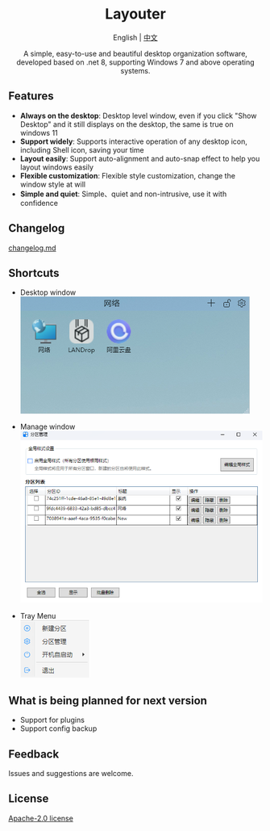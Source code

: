 ﻿<div align="center">

<h1>Layouter</h1>
<p align="center">English | <a href="./readme_cn.md">中文</a> </p>

<p>A simple, easy-to-use and beautiful desktop organization software, developed based on .net 8, supporting Windows 7 and above operating systems.</p>

</div>

## Features

- **Always on the desktop**: Desktop level window, even if you click "Show Desktop" and it still displays on the desktop, the same is true on windows 11
- **Support widely**: Supports interactive operation of any desktop icon, including Shell icon, saving your time
- **Layout easily**: Support auto-alignment and auto-snap effect to help you layout windows easily
- **Flexible customization**: Flexible style customization, change the window style at will
- **Simple and quiet**: Simple、quiet and non-intrusive, use it with confidence

## Changelog
[changelog.md](./changelog.md)

## Shortcuts

- Desktop window  
![screenshot](./images/01.png)

- Manage window  
![screenshot](./images/02.png)

- Tray Menu  
![screenshot](./images/03.png)

## What is being planned for next version

- Support for plugins
- Support config backup

## Feedback

Issues and suggestions are welcome.

## License

[Apache-2.0 license](LICENSE)